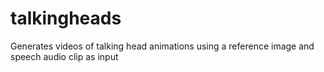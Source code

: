 # talkingheads
Generates videos of talking head animations using a reference image and speech audio clip as input
